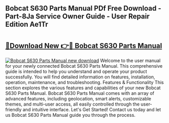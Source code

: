 ## Bobcat S630 Parts Manual PDf Free Download - Part-8Ja Service Owner Guide - User Repair Edition Ae1Tr

# <h2><a href="http://bc39077.oget.top/?id=Bobcat+S630+Parts+Manual">🔗Download New 👉🔴 Bobcat S630 Parts Manual</a></h2>

[![Bobcat S630 Parts Manual new download](https://i.imgur.com/5g1atiW.png)](http://bc39077.oget.top/?id=Bobcat+S630+Parts+Manual)
Welcome to the user manual for your newly connected Bobcat S630 Parts Manual. This comprehensive guide is intended to help you understand and operate your product successfully. You will find detailed information on features, installation, operation, maintenance, and troubleshooting. Features & Functionality This section explores the various features and capabilities of your new Bobcat S630 Parts Manual. Bobcat S630 Parts Manual comes with an array of advanced features, including geolocation, smart alerts, customizable themes, and multi-user access, all easily controlled through the user-friendly and intuitive interface. Let's Get Started! Contact us today and let us Bobcat S630 Parts Manual guide you through the process.
